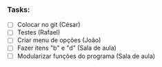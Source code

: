 ### Tasks:

- [ ] Colocar no git (César)
- [ ] Testes (Rafael)
- [ ] Criar menu de opções (João)
- [ ] Fazer itens "b" e "d" (Sala de aula)
- [ ] Modularizar funções do programa (Sala de aula)
